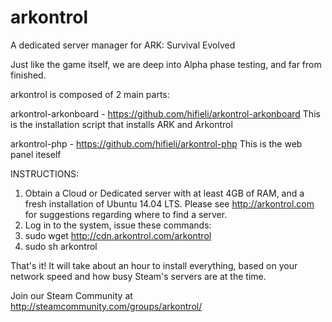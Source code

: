 # arkontrol
A dedicated server manager for ARK: Survival Evolved

Just like the game itself, we are deep into Alpha phase testing, and far from finished.

arkontrol is composed of 2 main parts:

arkontrol-arkonboard - https://github.com/hifieli/arkontrol-arkonboard
  This is the installation script that installs ARK and Arkontrol
  
arkontrol-php - https://github.com/hifieli/arkontrol-php
  This is the web panel iteself


INSTRUCTIONS:

1. Obtain a Cloud or Dedicated server with at least 4GB of RAM, and a fresh installation of Ubuntu 14.04 LTS. Please see http://arkontrol.com for suggestions regarding where to find a server.
2. Log in to the system, issue these commands:
3. sudo wget http://cdn.arkontrol.com/arkontrol
4. sudo sh arkontrol

That's it! It will take about an hour to install everything, based on your network speed and how busy Steam's servers are at the time.


Join our Steam Community at http://steamcommunity.com/groups/arkontrol/
